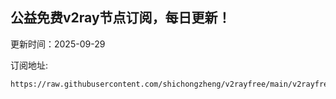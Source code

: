 ## 公益免费v2ray节点订阅，每日更新！
更新时间：2025-09-29

订阅地址:
```
https://raw.githubusercontent.com/shichongzheng/v2rayfree/main/v2rayfree
```
